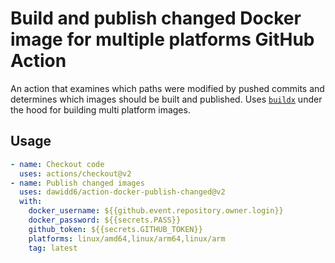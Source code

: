 # Build and publish changed Docker image for multiple platforms GitHub Action

An action that examines which paths were modified by pushed commits and determines which images should be built and published. Uses [`buildx`](https://github.com/docker/buildx) under the hood for building multi platform images.

## Usage

```yaml
- name: Checkout code
  uses: actions/checkout@v2
- name: Publish changed images
  uses: dawidd6/action-docker-publish-changed@v2
  with:
    docker_username: ${{github.event.repository.owner.login}}
    docker_password: ${{secrets.PASS}}
    github_token: ${{secrets.GITHUB_TOKEN}}
    platforms: linux/amd64,linux/arm64,linux/arm
    tag: latest
```
